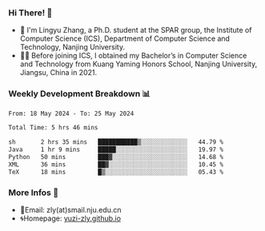 ### Hi There! 👋 
- 🐳 I'm Lingyu Zhang, a Ph.D. student at the SPAR group, the Institute of Computer Science (ICS), Department of Computer Science and Technology, Nanjing University.
- 🧑‍🎓 Before joining ICS, I obtained my Bachelor’s in Computer Science and Technology from Kuang Yaming Honors School, Nanjing University, Jiangsu, China in 2021.

### Weekly Development Breakdown :bar_chart:

<!--START_SECTION:waka-->

```txt
From: 18 May 2024 - To: 25 May 2024

Total Time: 5 hrs 46 mins

sh       2 hrs 35 mins   ███████████▒░░░░░░░░░░░░░   44.79 %
Java     1 hr 9 mins     █████░░░░░░░░░░░░░░░░░░░░   19.97 %
Python   50 mins         ███▓░░░░░░░░░░░░░░░░░░░░░   14.68 %
XML      36 mins         ██▓░░░░░░░░░░░░░░░░░░░░░░   10.45 %
TeX      18 mins         █▒░░░░░░░░░░░░░░░░░░░░░░░   05.43 %
```

<!--END_SECTION:waka-->

<!--
### Github Contributions :octocat:

![](https://raw.githubusercontent.com/yuzi-zly/yuzi-zly/output/github-contribution-grid-snake.svg)              
-->

### More Infos 📖

- 📧Email: zly(at)smail.nju.edu.cn
- 🌀Homepage: [yuzi-zly.github.io](https://yuzi-zly.github.io/)
